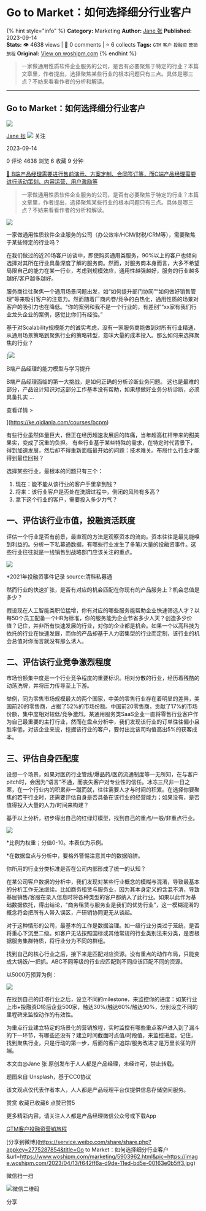 # Go to Market：如何选择细分行业客户
{% hint style="info" %}
**Category:** Marketing
**Author:** [Jane 张](https://www.woshipm.com/u/1481262)
**Published:** 2023-09-14  
**Stats:** 👁️ 4638 views | 💬 0 comments | ⭐ 6 collects
**Tags:** `GTM` `客户` `投融资` `营销旅程`
**Original:** [View on woshipm.com](https://www.woshipm.com/marketing/5903962.html)
{% endhint %}
> 一家做通用性质软件企业服务的公司，是否有必要聚焦于特定的行业？本篇文章里，作者提出，选择聚焦某些行业的根本问题只有三点。具体是哪三点？不妨来看看作者的分析和解读。

---

## Go to Market：如何选择细分行业客户

[![](https://static.woshipm.com/view/woshipm_api_def_20230912225545_3387.png?imageView2/1/w/72/h/72/q/100)](https://www.woshipm.com/u/1481262)

[Jane 张](https://www.woshipm.com/u/1481262) ![](https://static.woshipm.com/tag/1101_1@2x.png) 关注

2023-09-14

0 评论 4638 浏览 6 收藏 9 分钟

[🔗 B端产品经理需要进行售前演示、方案定制、合同签订等，而C端产品经理需要进行活动策划、内容运营、用户激励等](https://ke.qidianla.com/courses/bcpm)

> 一家做通用性质软件企业服务的公司，是否有必要聚焦于特定的行业？本篇文章里，作者提出，选择聚焦某些行业的根本问题只有三点。具体是哪三点？不妨来看看作者的分析和解读。

![](https://image.woshipm.com/2023/04/13/f642ff6a-d9de-11ed-bd5e-00163e0b5ff3.jpg)

一家做通用性质软件企业服务的公司（办公效率/HCM/财税/CRM等），需要聚焦于某些特定的行业吗？

在我们做过的近20场客户访谈中，即使购买通用类服务，90%以上的客户也倾向选择对其所在行业具备深度了解的服务商。然而，对服务商本身而言，大多不希望局限自己的能力在某一行业，考虑到规模效应，通用性越强越好，服务的行业越多越好/客户越多越好。

服务商往往聚焦一个通用场景问题出发，如“如何提升部门协同”“如何做好销售管理”等来吸引客户的注意力。然而随着厂商内卷/竞争的白热化，通用性质的场景对客户的吸引力也在降低。“你的案例和我不是一个行业的，有差别”“xx家有我们行业龙头企业的案例，感觉比你们有经验。”

基于对Scalability规模能力的诚实考虑，没有一家服务商能做到对所有行业精通，从通用场景策略到聚焦行业的策略转型，意味大量的成本投入。那么如何来选择聚焦的行业？

[![](https://image.woshipm.com/2023/08/02/1554eea8-30e3-11ee-88e7-00163e0b5ff3.png)

B端产品经理的能力模型与学习提升

B端产品经理面临的第一大挑战，是如何正确的分析诊断业务问题。 这也是最难的部分，产品设计知识对这部分工作基本没有帮助，如果想做好业务分析诊断，必须具备扎实 ...

查看详情 >

](https://ke.qidianla.com/courses/bcpm)

有些行业虽然体量巨大，但正在经历超速发展后的阵痛，当年超高杠杆带来的甜美果实，变成了沉重的负担。 有些行业基于某些特殊的需求，在特定时代背景下，得到加速发展，然后却不得重新面临最开始的问题：技术难关。布局什么行业才能得到最佳回报？

选择某些行业，最根本的问题只有三个：

1.  现在：能不能从该行业的客户手里拿到钱？
2.  将来：该行业客户是否处在洗牌过程中，倒闭的风险有多高？
3.  拿下这个行业的客户，需要投入多少力气？

## 一、评估该行业市值，投融资活跃度

评估一个行业是否有前景，最直观的方法是观察资本的流向。资本往往是最先能嗅到利益的。分析一下私募通数据，有哪些行业发生了多笔/大量的投融资事件。这些行业往往就是一线销售到战略部门应该关注的重点。

![](https://image.woshipm.com/2023/09/13/ff839034-5243-11ee-bcdb-00163e0b5ff3.png)

\*2021年投融资事件记录 source:清科私募通

然而行业的快速扩张，是否有对应的机会匹配在你现有的产品服务上？机会总值是多少？

假设现在人工智能类职位猛增，你有对应的哪些服务能帮助企业快速筛选人才？以每50个员工配备一个HR为标准，你的服务能为企业节省多少人天？创造多少价值？记住，并非所有快速发展的行业，对你的企业都是机会。如果一个以高科技为依托的行业在快速发展，而你的产品却基于人力密集型的行业而定制，该行业的机会总值对你而言就没有那么诱人。

## 二、评估该行业竞争激烈程度

市场份额集中度是一个行业竞争程度的重要标识。相对分散的行业，经历着残酷的动荡洗牌，并将压力传导至上下游。

举例，同为零售市场规模最大的两个国家，中美的零售行业存在着明显的差异，美国前20的零售商，占据了52%的市场份额。中国前20零售商，贡献了17%的市场份额，集中度相对较低/竞争激烈。某通用服务类SaaS企业一直将零售行业客户作为自己最重要的主打行业，然而在盘点分析中，我们发现该行业的订单往往偏小且胜率低，对该企业来说，挖掘该行业的客户，要付出比该司均值高出5%的获客成本。

## 三、评估自身匹配度

设想一个场景，如果对医药行业管线/爆品药/医药流通制度等一无所知，在与客户pitch时，会因为“语言”不通，而丧失客户对专业性的信任。冰冻三尺非一日之寒，在一个行业内的积累非一蹴而就，往往需要人才与时间的积累。在选择你要聚焦的若干行业时，还需要评估自身是否具备在该行业的经营能力；如果没有，是否值得投入大量的人力/时间来构建？

基于以上分析，初步得出自己的红绿灯模型，找到自己的重点/一般/非重点行业。

![](https://image.woshipm.com/2023/09/13/4efdd1be-5245-11ee-b8ae-00163e0b5ff3.png)

\*比例为权重；分值0-10。本表仅为示例。

\*在数据盘点与分析中，要格外警惕注意其中的数据陷阱。

你所用的行业分类标准是否在公司内部形成了统一的认知？

在某公司客户数据的分析中，我们发现对某些行业概念的模糊与混淆，导致最基本的分析工作无法继续。比如商务租赁与服务业，因为其本身定义的含混不清，导致基层销售/客服在录入信息时将各种类型的客户都纳入了此行业。如果以此作为基础数据依托，得出结论，“商务租赁与服务业是我们的优势行业”，这一模糊混淆的概念将会把所有人带入误区，产研销协同更无从谈起。

对于这种情形的公司，最基本的工作是数据治理。如一级行业分类过于笼统，是否将重心下沉至二级。如客户无法按照国标或其他常规的行业类别法来分类，是否根据服务集群特质，将行业分为不同的群组。

找到自己的核心行业之后，接下来是匹配对应资源。没有重点的动作布局，只能变成大锅饭/一把抓。ABC不同等级的行业应匹配到不同应该匹配不同的资源。

以5000万预算为例：

![](https://image.woshipm.com/2023/09/13/1ea46894-5244-11ee-b2b7-00163e0b5ff3.png)

在找到自己的灯塔行业之后，设立不同的milestone，来监控你的进度：如某行业上市+投融资D轮后企业500家，触达30%/触达60%/触达90%，分别设立不同的里程碑来监控动作的有效性。

为重点行业建立特定的场景化的营销旅程，实时监控有哪些重点客户进入到了漏斗的下一环节，有哪些还没有？建立时间截面时点值/时段值，来监控进度。记住，找到聚焦行业，只是行动的第一步，后面的客户追踪/服务改进才是万里长征的开端。

本文由@Jane 张 原创发布于人人都是产品经理，未经许可，禁止转载。

题图来自 Unsplash，基于CC0协议

该文观点仅代表作者本人，人人都是产品经理平台仅提供信息存储空间服务。

赞赏 收藏已收藏6 点赞已赞5

更多精彩内容，请关注人人都是产品经理微信公众号或下载App

[GTM](https://www.woshipm.com/tag/gtm)[客户](https://www.woshipm.com/tag/%e5%ae%a2%e6%88%b7)[投融资](https://www.woshipm.com/tag/%e6%8a%95%e8%9e%8d%e8%b5%84)[营销旅程](https://www.woshipm.com/tag/%e8%90%a5%e9%94%80%e6%97%85%e7%a8%8b)

[分享到微博](https://service.weibo.com/share/share.php?appkey=2775287854&title=Go to Market：如何选择细分行业客户&url=https://www.woshipm.com/marketing/5903962.html&pic=https://image.woshipm.com/2023/04/13/f642ff6a-d9de-11ed-bd5e-00163e0b5ff3.jpg)

微信扫一扫

![微信二维码](https://api.pwmqr.com/qrcode/create/?url=https://www.woshipm.com/marketing/5903962.html)

分享